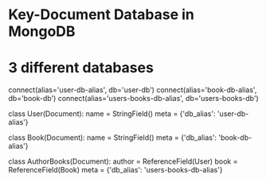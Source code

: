 # Key-Document Database in MongoDB

# 3 different databases

connect(alias='user-db-alias', db='user-db')
connect(alias='book-db-alias', db='book-db')
connect(alias='users-books-db-alias', db='users-books-db')

class User(Document):
    name = StringField()
    meta = {'db_alias': 'user-db-alias'}

class Book(Document):
    name = StringField()
    meta = {'db_alias': 'book-db-alias'}

class AuthorBooks(Document):
    author = ReferenceField(User)
    book = ReferenceField(Book)
    meta = {'db_alias': 'users-books-db-alias'}
 
